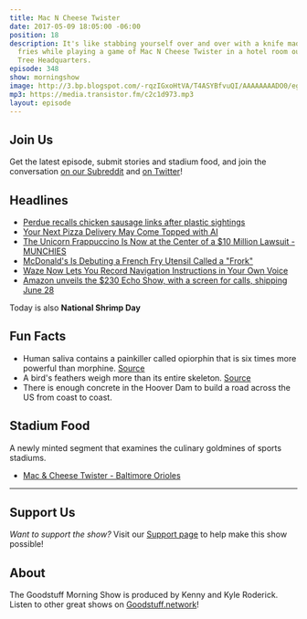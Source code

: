 ```yaml
---
title: Mac N Cheese Twister
date: 2017-05-09 18:05:00 -06:00
position: 18
description: It's like stabbing yourself over and over with a knife made of french
  fries while playing a game of Mac N Cheese Twister in a hotel room outside the Apple
  Tree Headquarters.
episode: 348
show: morningshow
image: http://3.bp.blogspot.com/-rqzIGxoHtVA/T4ASYBfvuQI/AAAAAAAADO0/egD-pLObP2k/s1600/Nintendo_Twister_09.jpg
mp3: https://media.transistor.fm/c2c1d973.mp3
layout: episode
---
```


## Join Us
Get the latest episode, submit stories and stadium food, and join the conversation [on our Subreddit](https://www.reddit.com/r/Goodstuff_fm/) and [on Twitter](http://twitter.com/morningshowam)!

## Headlines
* [Perdue recalls chicken sausage links after plastic sightings](https://newsstand.google.com/articles/CAIiEPSD-1McJ880kSWSsnHylFYqGQgEKhAIACoHCAowocv1CjCSptoCMLrUpgU)
* [Your Next Pizza Delivery May Come Topped with AI](https://newsstand.google.com/articles/CAIiEIfPo6KNX_F4veUOjN1fP-EqFggEKg4IACoGCAowholzMOO3DzDBqgE)
* [The Unicorn Frappuccino Is Now at the Center of a $10 Million Lawsuit - MUNCHIES](https://munchies.vice.com/en_us/article/the-unicorn-frappuccino-is-now-at-the-center-of-a-dollar10-million-lawsuit)
* [McDonald's Is Debuting a French Fry Utensil Called a "Frork"](http://www.foodandwine.com/news/mcdonalds-debuting-french-fry-utensil-called-frorkyes-really?xid=soc_socialflow_twitter_fw)
* [Waze Now Lets You Record Navigation Instructions in Your Own Voice](http://lifehacker.com/you-can-now-record-your-own-navigation-instructions-in-1795025823)
* [Amazon unveils the $230 Echo Show, with a screen for calls, shipping June 28](https://techcrunch.com/2017/05/09/amazon-unveils-the-230-echo-show-with-a-screen-for-calls-shipping-june-28/)

Today is also **National Shrimp Day**

## Fun Facts
* Human saliva contains a painkiller called opiorphin that is six times more powerful than morphine. [Source](https://www.newscientist.com/article/dn10514-natural-born-painkiller-found-in-human-saliva/)
* A bird's feathers weigh more than its entire skeleton. [Source](http://qi.com/infocloud/weight)
* There is enough concrete in the Hoover Dam to build a road across the US from coast to coast.

## Stadium Food
A newly minted segment that examines the culinary goldmines of sports stadiums.

* [Mac & Cheese Twister - Baltimore Orioles](http://pic.twitter.com/GluRxc2D5h)

***

## Support Us
*Want to support the show?* Visit our [Support page](https://goodstuff.network/support) to help make this show possible!

## About
The Goodstuff Morning Show is produced by Kenny and Kyle Roderick. Listen to other great shows on [Goodstuff.network](http://goodstuff.network/shows)!

